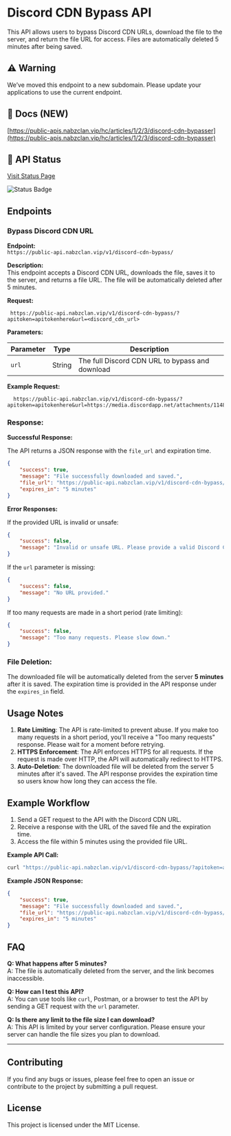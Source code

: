 
# Discord CDN Bypass API

This API allows users to bypass Discord CDN URLs, download the file to the server, and return the file URL for access. Files are automatically deleted 5 minutes after being saved.


## ⚠️ Warning

We’ve moved this endpoint to a new subdomain. Please update your applications to use the current endpoint.

## 📝 Docs (NEW)

[https://public-apis.nabzclan.vip/hc/articles/1/2/3/discord-cdn-bypasser](https://public-apis.nabzclan.vip/hc/articles/1/2/3/discord-cdn-bypasser)

## 📖 API Status

[Visit Status Page](https://uptime.nabzclan.vip/status/public-apis)

![Status Badge](https://uptime.nabzclan.vip/api/badge/5/status?style=plastic)

## Endpoints

### Bypass Discord CDN URL
**Endpoint:**  
`https://public-api.nabzclan.vip/v1/discord-cdn-bypass/`

**Description:**  
This endpoint accepts a Discord CDN URL, downloads the file, saves it to the server, and returns a file URL. The file will be automatically deleted after 5 minutes.

**Request:**

```text
 https://public-api.nabzclan.vip/v1/discord-cdn-bypass/?apitoken=apitokenhere&url=<discord_cdn_url>
```

**Parameters:**

| Parameter | Type   | Description                                     |
|-----------|--------|-------------------------------------------------|
| `url`     | String | The full Discord CDN URL to bypass and download |

**Example Request:**

```text
  https://public-api.nabzclan.vip/v1/discord-cdn-bypass/?apitoken=apitokenhere&url=https://media.discordapp.net/attachments/1148078060407640084/1284251990146154542/IMG_0739.jpg
```

### Response:

**Successful Response:**

The API returns a JSON response with the `file_url` and expiration time.

```json
{
    "success": true,
    "message": "File successfully downloaded and saved.",
    "file_url": "https://public-api.nabzclan.vip/v1/discord-cdn-bypass/uploads/unique_folder/file.png",
    "expires_in": "5 minutes"
}
```

**Error Responses:**

If the provided URL is invalid or unsafe:

```json
{
    "success": false,
    "message": "Invalid or unsafe URL. Please provide a valid Discord CDN link."
}
```

If the `url` parameter is missing:

```json
{
    "success": false,
    "message": "No URL provided."
}
```

If too many requests are made in a short period (rate limiting):

```json
{
    "success": false,
    "message": "Too many requests. Please slow down."
}
```

### File Deletion:

The downloaded file will be automatically deleted from the server **5 minutes** after it is saved. The expiration time is provided in the API response under the `expires_in` field.

## Usage Notes

1. **Rate Limiting**: The API is rate-limited to prevent abuse. If you make too many requests in a short period, you'll receive a "Too many requests" response. Please wait for a moment before retrying.
2. **HTTPS Enforcement**: The API enforces HTTPS for all requests. If the request is made over HTTP, the API will automatically redirect to HTTPS.
3. **Auto-Deletion**: The downloaded file will be deleted from the server 5 minutes after it's saved. The API response provides the expiration time so users know how long they can access the file.

## Example Workflow

1. Send a GET request to the API with the Discord CDN URL.
2. Receive a response with the URL of the saved file and the expiration time.
3. Access the file within 5 minutes using the provided file URL.

**Example API Call:**

```bash
curl "https://public-api.nabzclan.vip/v1/discord-cdn-bypass/?apitoken=apitokenhere&url=https://media.discordapp.net/attachments/1148078060407640084/1284251990146154542/IMG_0739.jpg"
```

**Example JSON Response:**

```json
{
    "success": true,
    "message": "File successfully downloaded and saved.",
    "file_url": "https://public-api.nabzclan.vip/v1/discord-cdn-bypass/uploads/unique_folder/file.png",
    "expires_in": "5 minutes"
}
```

## FAQ

**Q: What happens after 5 minutes?**  
A: The file is automatically deleted from the server, and the link becomes inaccessible.

**Q: How can I test this API?**  
A: You can use tools like `curl`, Postman, or a browser to test the API by sending a GET request with the `url` parameter.

**Q: Is there any limit to the file size I can download?**  
A: This API is limited by your server configuration. Please ensure your server can handle the file sizes you plan to download.

---

## Contributing

If you find any bugs or issues, please feel free to open an issue or contribute to the project by submitting a pull request.

## License

This project is licensed under the MIT License.
